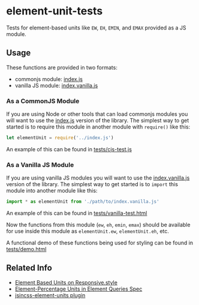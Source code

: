 # element-unit-tests

Tests for element-based units like `EW`, `EH`, `EMIN`, and `EMAX` provided as a JS module.

## Usage

These functions are provided in two formats:

- commonjs module: [index.js](index.js)
- vanilla JS module: [index.vanilla.js](index.vanilla.js)

### As a CommonJS Module

If you are using Node or other tools that can load commonjs modules you will want to use the [index.js](index.js) version of the library. The simplest way to get started is to require this module in another module with `require()` like this:

```js
let elementUnit = require('../index.js')
```

An example of this can be found in [tests/cjs-test.js](tests/cjs-test.js)

### As a Vanilla JS Module

If you are using vanilla JS modules you will want to use the [index.vanilla.js](index.vanilla.js) version of the library. The simplest way to get started is to `import` this module into another module like this:

```js
import * as elementUnit from './path/to/index.vanilla.js'
```

An example of this can be found in [tests/vanilla-test.html](tests/vanilla-test.html)

Now the functions from this module (`ew`, `eh`, `emin`, `emax`) should be available for use inside this module as `elementUnit.ew`, `elementUnit.eh`, etc.

A functional demo of these functions being used for styling can be found in [tests/demo.html](tests/demo.html)

## Related Info

- [Element Based Units on Responsive.style](https://responsive.style/techniques/element-based-units.html)
- [Element-Percentage Units in Element Queries Spec](https://tomhodgins.github.io/element-queries-spec/element-queries.html#element-percentage-units)
- [jsincss-element-units plugin](https://github.com/tomhodgins/jsincss-element-units)